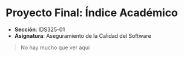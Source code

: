 # Proyecto Final: Índice Académico

* **Sección**: IDS325-01
* **Asignatura**: Aseguramiento de la Calidad del Software

> No hay mucho que ver aquí
